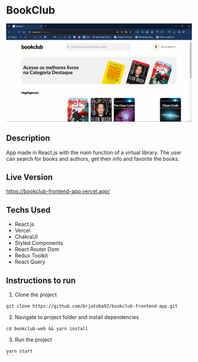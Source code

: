 # BookClub
![BookClub Demo](/public/img/demo.png 'BookClub Demo')

## Description

App made in React.js with the main function of a virtual library.
The user can search for books and authors, get their info and favorite the books.

## Live Version

<https://bookclub-frontend-app.vercel.app/>

## Techs Used

- React.js
- Vercel
- ChakraUI
- Styled Components
- React Router Dom
- Redux Toolkit
- React Query

## Instructions to run

1. Clone the project

```
git clone https://github.com/brjatoba92/bookclub-frontend-app.git
```

2. Navigate to project folder and install dependencies

```
cd bookclub-web && yarn install
```

3. Run the project

````
yarn start
```
